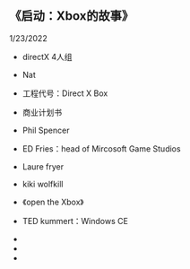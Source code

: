 ## 《启动：Xbox的故事》  
1/23/2022  

- directX 4人组  
- Nat 
- 工程代号：Direct X Box  
- 商业计划书  

- Phil Spencer  
- ED Fries：head of Mircosoft Game Studios  
- Laure fryer  
- kiki wolfkill  
- 《open the Xbox》  
- TED kummert：Windows CE  
-   
- 
- 
